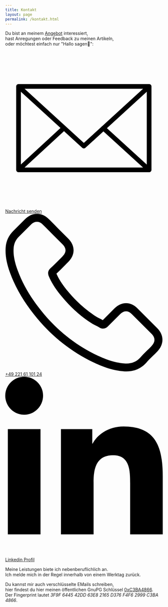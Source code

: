 ```yaml
---
title: Kontakt
layout: page
permalink: /kontakt.html
---
```

Du bist an meinem [Angebot](/angebot.html)  interessiert,   
hast Anregungen oder Feedback zu meinen Artikeln,    
oder möchtest einfach nur "Hallo sagen👋": 

<a href="mailto:florian@latzel.io" title="Mail"><svg aria-hidden="true" data-icon="email" class="svg-icon grey email" role="img" viewBox="0 0 100.354 100.352"><path d="M93.09,76.224c0.047-0.145,0.079-0.298,0.079-0.459V22.638c0-0.162-0.032-0.316-0.08-0.462 c-0.007-0.02-0.011-0.04-0.019-0.06c-0.064-0.171-0.158-0.325-0.276-0.46c-0.008-0.009-0.009-0.02-0.017-0.029 c-0.005-0.005-0.011-0.007-0.016-0.012c-0.126-0.134-0.275-0.242-0.442-0.323c-0.013-0.006-0.023-0.014-0.036-0.02 c-0.158-0.071-0.33-0.111-0.511-0.123c-0.018-0.001-0.035-0.005-0.053-0.005c-0.017-0.001-0.032-0.005-0.049-0.005H8.465 c-0.017,0-0.033,0.004-0.05,0.005c-0.016,0.001-0.032,0.004-0.048,0.005c-0.183,0.012-0.358,0.053-0.518,0.125 c-0.01,0.004-0.018,0.011-0.028,0.015c-0.17,0.081-0.321,0.191-0.448,0.327c-0.005,0.005-0.011,0.006-0.016,0.011 c-0.008,0.008-0.009,0.019-0.017,0.028c-0.118,0.135-0.213,0.29-0.277,0.461c-0.008,0.02-0.012,0.04-0.019,0.061 c-0.048,0.146-0.08,0.3-0.08,0.462v53.128c0,0.164,0.033,0.32,0.082,0.468c0.007,0.02,0.011,0.039,0.018,0.059 c0.065,0.172,0.161,0.327,0.28,0.462c0.007,0.008,0.009,0.018,0.016,0.026c0.006,0.007,0.014,0.011,0.021,0.018 c0.049,0.051,0.103,0.096,0.159,0.14c0.025,0.019,0.047,0.042,0.073,0.06c0.066,0.046,0.137,0.083,0.21,0.117 c0.018,0.008,0.034,0.021,0.052,0.028c0.181,0.077,0.38,0.121,0.589,0.121h83.204c0.209,0,0.408-0.043,0.589-0.121 c0.028-0.012,0.054-0.03,0.081-0.044c0.062-0.031,0.124-0.063,0.181-0.102c0.03-0.021,0.057-0.048,0.086-0.071 c0.051-0.041,0.101-0.082,0.145-0.129c0.008-0.008,0.017-0.014,0.025-0.022c0.008-0.009,0.01-0.021,0.018-0.03 c0.117-0.134,0.211-0.288,0.275-0.458C93.078,76.267,93.083,76.246,93.09,76.224z M9.965,26.04l25.247,23.061L9.965,72.346V26.04z M61.711,47.971c-0.104,0.068-0.214,0.125-0.301,0.221c-0.033,0.036-0.044,0.083-0.073,0.121l-11.27,10.294L12.331,24.138h75.472 L61.711,47.971z M37.436,51.132l11.619,10.613c0.287,0.262,0.649,0.393,1.012,0.393s0.725-0.131,1.011-0.393l11.475-10.481 l25.243,23.002H12.309L37.436,51.132z M64.778,49.232L90.169,26.04v46.33L64.778,49.232z"></path></svg> Nachricht senden</a>    
<a href="tel:+492216110124"><svg class="svg-icon phone" viewBox="0 0 482.6 482.6" style="enable-background:new 0 0 482.6 482.6;" xml:space="preserve"><path d="M98.339,320.8c47.6,56.9,104.9,101.7,170.3,133.4c24.9,11.8,58.2,25.8,95.3,28.2c2.3,0.1,4.5,0.2,6.8,0.2 c24.9,0,44.9-8.6,61.2-26.3c0.1-0.1,0.3-0.3,0.4-0.5c5.8-7,12.4-13.3,19.3-20c4.7-4.5,9.5-9.2,14.1-14 c21.3-22.2,21.3-50.4-0.2-71.9l-60.1-60.1c-10.2-10.6-22.4-16.2-35.2-16.2c-12.8,0-25.1,5.6-35.6,16.1l-35.8,35.8 c-3.3-1.9-6.7-3.6-9.9-5.2c-4-2-7.7-3.9-11-6c-32.6-20.7-62.2-47.7-90.5-82.4c-14.3-18.1-23.9-33.3-30.6-48.8 c9.4-8.5,18.2-17.4,26.7-26.1c3-3.1,6.1-6.2,9.2-9.3c10.8-10.8,16.6-23.3,16.6-36s-5.7-25.2-16.6-36l-29.8-29.8 c-3.5-3.5-6.8-6.9-10.2-10.4c-6.6-6.8-13.5-13.8-20.3-20.1c-10.3-10.1-22.4-15.4-35.2-15.4c-12.7,0-24.9,5.3-35.6,15.5l-37.4,37.4 c-13.6,13.6-21.3,30.1-22.9,49.2c-1.9,23.9,2.5,49.3,13.9,80C32.739,229.6,59.139,273.7,98.339,320.8z M25.739,104.2 c1.2-13.3,6.3-24.4,15.9-34l37.2-37.2c5.8-5.6,12.2-8.5,18.4-8.5c6.1,0,12.3,2.9,18,8.7c6.7,6.2,13,12.7,19.8,19.6 c3.4,3.5,6.9,7,10.4,10.6l29.8,29.8c6.2,6.2,9.4,12.5,9.4,18.7s-3.2,12.5-9.4,18.7c-3.1,3.1-6.2,6.3-9.3,9.4 c-9.3,9.4-18,18.3-27.6,26.8c-0.2,0.2-0.3,0.3-0.5,0.5c-8.3,8.3-7,16.2-5,22.2c0.1,0.3,0.2,0.5,0.3,0.8 c7.7,18.5,18.4,36.1,35.1,57.1c30,37,61.6,65.7,96.4,87.8c4.3,2.8,8.9,5,13.2,7.2c4,2,7.7,3.9,11,6c0.4,0.2,0.7,0.4,1.1,0.6 c3.3,1.7,6.5,2.5,9.7,2.5c8,0,13.2-5.1,14.9-6.8l37.4-37.4c5.8-5.8,12.1-8.9,18.3-8.9c7.6,0,13.8,4.7,17.7,8.9l60.3,60.2 c12,12,11.9,25-0.3,37.7c-4.2,4.5-8.6,8.8-13.3,13.3c-7,6.8-14.3,13.8-20.9,21.7c-11.5,12.4-25.2,18.2-42.9,18.2 c-1.7,0-3.5-0.1-5.2-0.2c-32.8-2.1-63.3-14.9-86.2-25.8c-62.2-30.1-116.8-72.8-162.1-127c-37.3-44.9-62.4-86.7-79-131.5 C28.039,146.4,24.139,124.3,25.739,104.2z"/></svg> +49 221 61 101 24</a>    
<a href="https://de.linkedin.com/in/florianlatzel/de" title="LinkedIn"> <svg aria-hidden="true" focusable="false" data-prefix="fab" data-icon="linkedin-in" class="svg-icon grey linkedin" role="img" viewBox="0 0 448 512"><path d="M100.28 448H7.4V148.9h92.88zM53.79 108.1C24.09 108.1 0 83.5 0 53.8a53.79 53.79 0 0 1 107.58 0c0 29.7-24.1 54.3-53.79 54.3zM447.9 448h-92.68V302.4c0-34.7-.7-79.2-48.29-79.2-48.29 0-55.69 37.7-55.69 76.7V448h-92.78V148.9h89.08v40.8h1.3c12.4-23.5 42.69-48.3 87.88-48.3 94 0 111.28 61.9 111.28 142.3V448z"></path></svg> Linkedin Profil</a>
	
Meine Leistungen biete ich nebenberuflichlich an.   
Ich melde mich in der Regel innerhalb von einem Werktag zurück.

Du kannst mir auch verschlüsselte EMails schreiben,   
hier findest du hier meinen öffentlichen GnuPG Schlüssel [0xC3BA4866](
/assets/files/3F9F644542DD63E82165D376F4F62999C3BA4866.asc).   
Der Fingerprint lautet *3F9F 6445 42DD 63E8 2165 D376 F4F6 2999 C3BA 4866*.

